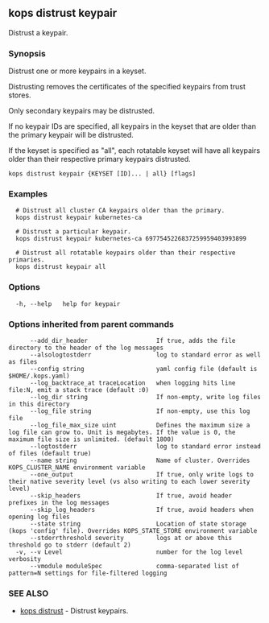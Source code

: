 
<!--- This file is automatically generated by make gen-cli-docs; changes should be made in the go CLI command code (under cmd/kops) -->

## kops distrust keypair

Distrust a keypair.

### Synopsis

Distrust one or more keypairs in a keyset.

 Distrusting removes the certificates of the specified keypairs from trust stores.

 Only secondary keypairs may be distrusted.

 If no keypair IDs are specified, all keypairs in the keyset that are older than the primary keypair will be distrusted.

 If the keyset is specified as "all", each rotatable keyset will have all keypairs older than their respective primary keypairs distrusted.

```
kops distrust keypair {KEYSET [ID]... | all} [flags]
```

### Examples

```
  # Distrust all cluster CA keypairs older than the primary.
  kops distrust keypair kubernetes-ca
  
  # Distrust a particular keypair.
  kops distrust keypair kubernetes-ca 6977545226837259959403993899
  
  # Distrust all rotatable keypairs older than their respective primaries.
  kops distrust keypair all
```

### Options

```
  -h, --help   help for keypair
```

### Options inherited from parent commands

```
      --add_dir_header                   If true, adds the file directory to the header of the log messages
      --alsologtostderr                  log to standard error as well as files
      --config string                    yaml config file (default is $HOME/.kops.yaml)
      --log_backtrace_at traceLocation   when logging hits line file:N, emit a stack trace (default :0)
      --log_dir string                   If non-empty, write log files in this directory
      --log_file string                  If non-empty, use this log file
      --log_file_max_size uint           Defines the maximum size a log file can grow to. Unit is megabytes. If the value is 0, the maximum file size is unlimited. (default 1800)
      --logtostderr                      log to standard error instead of files (default true)
      --name string                      Name of cluster. Overrides KOPS_CLUSTER_NAME environment variable
      --one_output                       If true, only write logs to their native severity level (vs also writing to each lower severity level)
      --skip_headers                     If true, avoid header prefixes in the log messages
      --skip_log_headers                 If true, avoid headers when opening log files
      --state string                     Location of state storage (kops 'config' file). Overrides KOPS_STATE_STORE environment variable
      --stderrthreshold severity         logs at or above this threshold go to stderr (default 2)
  -v, --v Level                          number for the log level verbosity
      --vmodule moduleSpec               comma-separated list of pattern=N settings for file-filtered logging
```

### SEE ALSO

* [kops distrust](kops_distrust.md)	 - Distrust keypairs.


